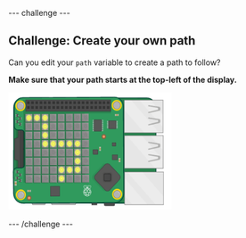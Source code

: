 \--- challenge \---

## Challenge: Create your own path

Can you edit your `path` variable to create a path to follow?

**Make sure that your path starts at the top-left of the display.**

![screenshot](images/tightrope-path-challenge.png)

\--- /challenge \---